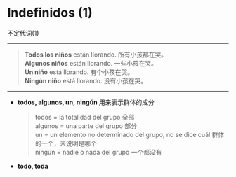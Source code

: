 # Indefinidos (1)
不定代词(1)

----

> **Todos los niños** están llorando. 所有小孩都在哭。<br>
> **Algunos niños** están llorando. 一些小孩在哭。<br>
> **Un niño** está llorando. 有个小孩在哭。<br>
> **Ningún niño** está llorando. 没有小孩在哭。<br>

----

- **todos, algunos, un, ningún** 用来表示群体的成分

  > todos = la totalidad del grupo 全部 <br>
  > algunos = una parte del grupo 部分 <br>
  > un = un elemento no determinado del grupo, no se dice cuál 群体的一个，未说明是哪个 <br>
  > ningún = nadie o nada del grupo 一个都没有

- **todo, toda**
